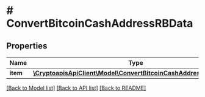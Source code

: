 # # ConvertBitcoinCashAddressRBData

## Properties

Name | Type | Description | Notes
------------ | ------------- | ------------- | -------------
**item** | [**\CryptoapisApiClient\Model\ConvertBitcoinCashAddressRBDataItem**](ConvertBitcoinCashAddressRBDataItem.md) |  |

[[Back to Model list]](../../README.md#models) [[Back to API list]](../../README.md#endpoints) [[Back to README]](../../README.md)
